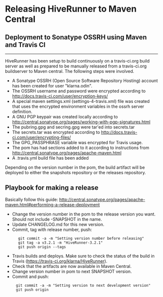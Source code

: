 # Releasing HiveRunner to Maven Central

## Deployment to Sonatype OSSRH using Maven and Travis CI
------------------------------------------------------

HiveRunner has been setup to build continuously on a travis-ci.org build server as well as prepared to be manually released from a travis-ci.org buildserver to Maven central.
The following steps were involved.

* A Sonatype OSSRH (Open Source Software Repository Hosting) account has been created for user "klarna.odin".
* The OSSRH username and password were encrypted according to http://docs.travis-ci.com/user/encryption-keys/
* A special maven settings.xml (settings-4-travis.xml) file was created that uses the encrypted environment variables in the ossrh server definition.
* A GNU PGP keypair was created locally according to http://central.sonatype.org/pages/working-with-pgp-signatures.html
* The pubring.gpg and secring.gpg were tar'ed into secrets.tar
* The secrets.tar was encrypted according to http://docs.travis-ci.com/user/encrypting-files/
* The GPG_PASSPHRASE variable was encrypted for Travis usage.
* The pom has had sections added to it according to instructions from http://central.sonatype.org/pages/apache-maven.html
* A .travis.yml build file has been added

Depending on the version number in the pom, the build artifact will be deployed to either the snapshots repository or the releases repository.

## Playbook for making a release

Basically follow this guide: http://central.sonatype.org/pages/apache-maven.html#performing-a-release-deployment

* Change the version number in the pom to the release version you want. Should not include -SNAPSHOT in the name.
* Update CHANGELOG.md for this new version.
* Commit, tag with release number, push:

```
      git commit -a -m "Setting version number before releasing"
      git tag -a v3.2.1 -m "HiveRunner-3.2.1"
      git push origin --tags
```

* Travis builds and deploys. Make sure to check the status of the build in Travis (https://travis-ci.org/klarna/HiveRunner).
* Check that the artifacts are now available in Maven Central.
* Change version number in pom to next SNAPSHOT version.
* Commit and push:

```
     git commit -a -m "Setting version to next development version"
     git push origin
```
 